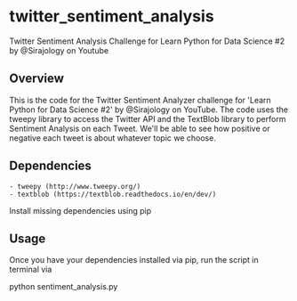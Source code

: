 # twitter_sentiment_analysis

Twitter Sentiment Analysis Challenge for Learn Python for Data Science #2 by @Sirajology on Youtube

## Overview

This is the code for the Twitter Sentiment Analyzer challenge for 'Learn Python for Data Science #2' by @Sirajology on YouTube. The code uses the tweepy library to access the Twitter API and the TextBlob library to perform Sentiment Analysis on each Tweet. We'll be able to see how positive or negative each tweet is about whatever topic we choose.

## Dependencies

    - tweepy (http://www.tweepy.org/)
    - textblob (https://textblob.readthedocs.io/en/dev/)

Install missing dependencies using pip

## Usage

Once you have your dependencies installed via pip, run the script in terminal via

python sentiment_analysis.py
